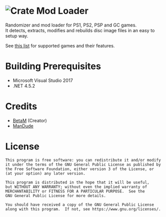 # ![Crate Mod Loader](../master/CrateModLoader/Resources/cml_header.png)
Randomizer and mod loader for PS1, PS2, PSP and GC games.  
It detects, extracts, modifies and rebuilds disc image files in an easy to setup way.  
  
See [this list](../master/GAMES.md) for supported games and their features.

# Building Prerequisites

- Microsoft Visual Studio 2017
- .NET 4.5.2

# Credits

- [BetaM](https://www.youtube.com/channel/UCL-EwV5XqypMUJ5zVHaBjAw) (Creator)    
- [ManDude](https://github.com/ManDude)  

# License

    This program is free software: you can redistribute it and/or modify
    it under the terms of the GNU General Public License as published by
    the Free Software Foundation, either version 3 of the License, or
    (at your option) any later version.

    This program is distributed in the hope that it will be useful,
    but WITHOUT ANY WARRANTY; without even the implied warranty of
    MERCHANTABILITY or FITNESS FOR A PARTICULAR PURPOSE.  See the
    GNU General Public License for more details.

    You should have received a copy of the GNU General Public License
    along with this program.  If not, see https://www.gnu.org/licenses/.
